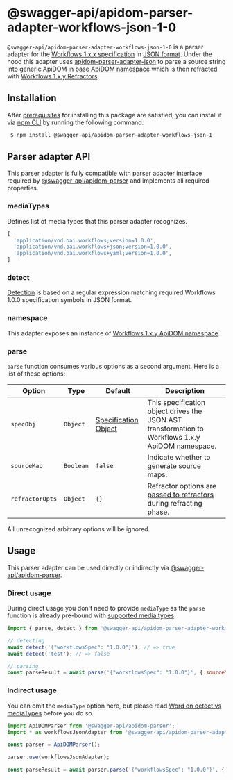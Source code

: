 # @swagger-api/apidom-parser-adapter-workflows-json-1-0

`@swagger-api/apidom-parser-adapter-workflows-json-1-0` is a parser adapter for the [Workflows 1.x.x specification](https://github.com/OAI/sig-workflows/blob/main/versions/1.0.0.md) in [JSON format](https://www.json.org/json-en.html).
Under the hood this adapter uses [apidom-parser-adapter-json](https://github.com/swagger-api/apidom/tree/main/packages/apidom-parser-adapter-json)
to parse a source string into generic ApiDOM in [base ApiDOM namespace](https://github.com/swagger-api/apidom/tree/main/packages/apidom#base-namespace)
which is then refracted with [Workflows 1.x.y Refractors](https://github.com/swagger-api/apidom/tree/main/packages/apidom-ns-workflows-1#refractors).

## Installation

After [prerequisites](https://github.com/swagger-api/apidom/blob/main/README.md#prerequisites) for installing this package are satisfied, you can install it
via [npm CLI](https://docs.npmjs.com/cli) by running the following command:

```sh
 $ npm install @swagger-api/apidom-parser-adapter-workflows-json-1
```

## Parser adapter API

This parser adapter is fully compatible with parser adapter interface required by [@swagger-api/apidom-parser](https://github.com/swagger-api/apidom/tree/main/packages/apidom-parser#mounting-parser-adapters)
and implements all required properties.

### mediaTypes

Defines list of media types that this parser adapter recognizes.

```js
[
  'application/vnd.oai.workflows;version=1.0.0',
  'application/vnd.oai.workflows+json;version=1.0.0',
  'application/vnd.oai.workflows+yaml;version=1.0.0',
]
```

### detect

[Detection](https://github.com/swagger-api/apidom/blob/main/packages/apidom-parser-adapter-workflows-json-1/src/adapter.ts#L13) is based on a regular expression matching required Workflows 1.0.0 specification symbols in JSON format.

### namespace

This adapter exposes an instance of [Workflows 1.x.y ApiDOM namespace](https://github.com/swagger-api/apidom/blob/main/packages/apidom-ns-workflows-1/README.md#workflows-100-namespace).

### parse

`parse` function consumes various options as a second argument. Here is a list of these options:

Option | Type | Default | Description
--- | --- | --- | ---
<a name="specObj"></a>`specObj` | `Object` | [Specification Object](https://github.com/swagger-api/apidom/blob/main/packages/apidom-ns-workflows-1/src/refractor/specification.ts) | This specification object drives the JSON AST transformation to Workflows 1.x.y ApiDOM namespace.
<a name="sourceMap"></a>`sourceMap` | `Boolean` | `false` | Indicate whether to generate source maps.
<a name="refractorOpts"></a>`refractorOpts` | `Object` | `{}` | Refractor options are [passed to refractors](https://github.com/swagger-api/apidom/tree/main/packages/apidom-ns-workflows-1#refractor-plugins) during refracting phase.

All unrecognized arbitrary options will be ignored.

## Usage

This parser adapter can be used directly or indirectly via [@swagger-api/apidom-parser](https://github.com/swagger-api/apidom/tree/main/packages/apidom-parser).

### Direct usage

During direct usage you don't need to provide `mediaType` as the `parse` function is already pre-bound
with [supported media types](#mediatypes).

```js
import { parse, detect } from '@swagger-api/apidom-parser-adapter-workflows-1';

// detecting
await detect('{"workflowsSpec": "1.0.0"}'); // => true
await detect('test'); // => false

// parsing
const parseResult = await parse('{"workflowsSpec": "1.0.0"}', { sourceMap: true });
```

### Indirect usage

You can omit the `mediaType` option here, but please read [Word on detect vs mediaTypes](https://github.com/swagger-api/apidom/tree/main/packages/apidom-parser#word-on-detect-vs-mediatypes) before you do so.

```js
import ApiDOMParser from '@swagger-api/apidom-parser';
import * as workflowsJsonAdapter from '@swagger-api/apidom-parser-adapter-workflows-1';

const parser = ApiDOMParser();

parser.use(workflowsJsonAdapter);

const parseResult = await parser.parse('{"workflowsSpec": "1.0.0"}', { mediaType: workflowsJsonAdapter.mediaTypes.latest('json') });
```
